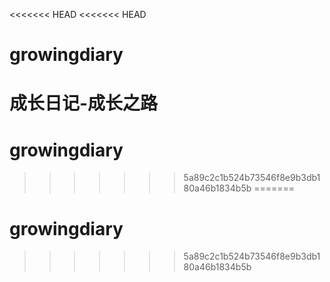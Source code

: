 <<<<<<< HEAD
<<<<<<< HEAD
# growingdiary
成长日记-成长之路
=======
# growingdiary
>>>>>>> 5a89c2c1b524b73546f8e9b3db180a46b1834b5b
=======
# growingdiary
>>>>>>> 5a89c2c1b524b73546f8e9b3db180a46b1834b5b
